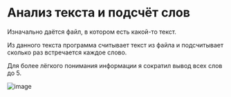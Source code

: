 # Анализ текста и подсчёт слов

Изначально даётся файл, в котором есть какой-то текст.

Из данного текста программа считывает текст из файла и подсчитывает сколько раз встречается каждое слово.

Для более лёгкого понимания информации я сократил вывод всех слов до 5.

![image](https://github.com/moodestroyer/lab5.1_opv/assets/82328325/67c9feb8-a8d5-4ccc-88c5-03e6135c2c4d)
